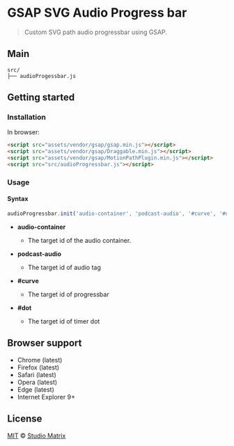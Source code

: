 # GSAP SVG Audio Progress bar

> Custom SVG path audio progressbar using GSAP.

## Main

```text
src/
├── audioProgessbar.js 
```

## Getting started

### Installation

In browser:

```html
<script src="assets/vendor/gsap/gsap.min.js"></script>
<script src="assets/vendor/gsap/Draggable.min.js"></script>
<script src="assets/vendor/gsap/MotionPathPlugin.min.js"></script>
<script src="src/audioProgressbar.js"></script>
```

### Usage

#### Syntax

```js
audioProgressbar.init('audio-container', 'podcast-audio', '#curve', '#dot'); 
```

- **audio-container**  
  - The target id of the audio container.

- **podcast-audio**
  - The target id of audio tag

- **#curve**
   - The target id of progressbar

- **#dot**
   - The target id of timer dot

## Browser support

- Chrome (latest)
- Firefox (latest)
- Safari (latest)
- Opera (latest)
- Edge (latest)
- Internet Explorer 9+

## License

[MIT](https://opensource.org/licenses/MIT) © [Studio Matrix](https://studiomatrix.com.np/)

